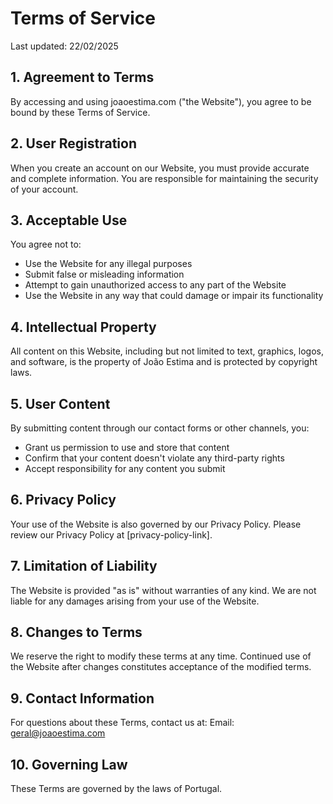 # Terms of Service

Last updated: 22/02/2025

## 1. Agreement to Terms

By accessing and using joaoestima.com ("the Website"), you agree to be bound by these Terms of Service.

## 2. User Registration

When you create an account on our Website, you must provide accurate and complete information. You are responsible for maintaining the security of your account.

## 3. Acceptable Use

You agree not to:
- Use the Website for any illegal purposes
- Submit false or misleading information
- Attempt to gain unauthorized access to any part of the Website
- Use the Website in any way that could damage or impair its functionality

## 4. Intellectual Property

All content on this Website, including but not limited to text, graphics, logos, and software, is the property of João Estima and is protected by copyright laws.

## 5. User Content

By submitting content through our contact forms or other channels, you:
- Grant us permission to use and store that content
- Confirm that your content doesn't violate any third-party rights
- Accept responsibility for any content you submit

## 6. Privacy Policy

Your use of the Website is also governed by our Privacy Policy. Please review our Privacy Policy at [privacy-policy-link].

## 7. Limitation of Liability

The Website is provided "as is" without warranties of any kind. We are not liable for any damages arising from your use of the Website.

## 8. Changes to Terms

We reserve the right to modify these terms at any time. Continued use of the Website after changes constitutes acceptance of the modified terms.

## 9. Contact Information

For questions about these Terms, contact us at:
Email: geral@joaoestima.com

## 10. Governing Law

These Terms are governed by the laws of Portugal.
